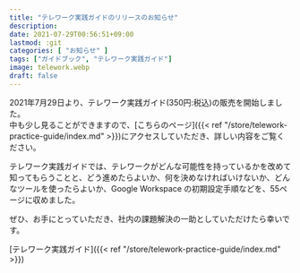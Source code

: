 ```yaml
---
title: "テレワーク実践ガイドのリリースのお知らせ"
description: 
date: 2021-07-29T00:56:51+09:00
lastmod: :git
categories: [ "お知らせ" ]
tags: ["ガイドブック", "テレワーク実践ガイド"]
image: telework.webp
draft: false
---
```

2021年7月29日より、テレワーク実践ガイド(350円:税込)の販売を開始しました。  
中も少し見ることができますので、[こちらのページ]({{< ref "/store/telework-practice-guide/index.md" >}})にアクセスしていただき、詳しい内容をご覧ください。

テレワーク実践ガイドでは、テレワークがどんな可能性を持っているかを改めて知ってもらうことと、どう進めたらよいか、何を決めなければいけないか、どんなツールを使ったらよいか、Google Workspace の初期設定手順などを、55ページに収めました。  

ぜひ、お手にとっていただき、社内の課題解決の一助としていただけたら幸いです。

[テレワーク実践ガイド]({{< ref "/store/telework-practice-guide/index.md" >}})